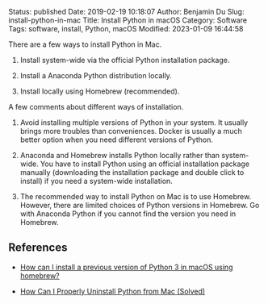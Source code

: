 Status: published
Date: 2019-02-19 10:18:07
Author: Benjamin Du
Slug: install-python-in-mac
Title: Install Python in macOS
Category: Software
Tags: software, install, Python, macOS
Modified: 2023-01-09 16:44:58


There are a few ways to install Python in Mac. 

1. Install system-wide via the official Python installation package.

2. Install a Anaconda Python distribution locally.

3. Install locally using Homebrew (recommended).

A few comments about different ways of installation.

1. Avoid installing multiple versions of Python in your system. 
    It usually brings more troubles than conveniences.
    Docker is usually a much better option 
    when you need different versions of Python.
    
1. Anaconda and Homebrew installs Python locally rather than system-wide.
  You have to install Python using an official installation package manually 
  (downloading the installation package and double click to install)
  if you need a system-wide installation.

2. The recommended way to install Python on Mac is to use Homebrew.
  However, 
  there are limited choices of Python versions in Homebrew.
  Go with Anaconda Python if you cannot find the version you need in Homebrew.

## References

- [How can I install a previous version of Python 3 in macOS using homebrew?](https://stackoverflow.com/questions/51125013/how-can-i-install-a-previous-version-of-python-3-in-macos-using-homebrew)

- [How Can I Properly Uninstall Python from Mac (Solved)](https://osxuninstaller.com/uninstall-guides/properly-uninstall-python-mac/)
